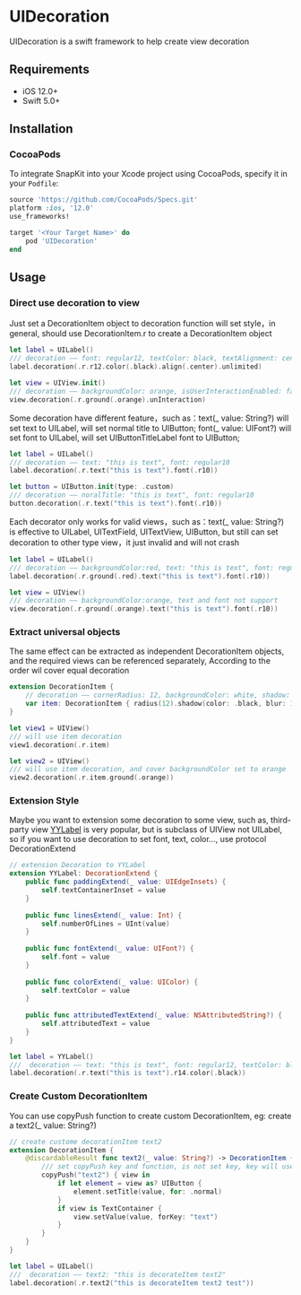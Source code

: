 # UIDecoration
UIDecoration is a swift framework to help create view decoration

## Requirements

- iOS 12.0+
- Swift 5.0+

## Installation

### CocoaPods

To integrate SnapKit into your Xcode project using CocoaPods, specify it in your `Podfile`:

```ruby
source 'https://github.com/CocoaPods/Specs.git'
platform :ios, '12.0'
use_frameworks!

target '<Your Target Name>' do
    pod 'UIDecoration'
end
```

## Usage

### Direct use decoration to view

Just set a DecorationItem object to decoration function will set style，in general, should use DecorationItem.r to create a DecorationItem object

```swift
let label = UILabel()
/// decoration —— font: regular12, textColor: black, textAlignment: center, numberOfLines: 0
label.decoration(.r.r12.color(.black).align(.center).unlimited)

let view = UIView.init()
/// decoration —— backgroundColor: orange, isUserInteractionEnabled: false
view.decoration(.r.ground(.orange).unInteraction)
```
Some decoration have different feature，such as：text(_ value: String?) will set text to UILabel, will set normal title to UIButton; font(_ value: UIFont?) will set font to UILabel, will set UIButtonTitleLabel font to UIButton;

```swift
let label = UILabel()
/// decoration —— text: "this is text", font: regular10
label.decoration(.r.text("this is text").font(.r10))

let button = UIButton.init(type: .custom)
/// decoration —— noralTitle: "this is text", font: regular10
button.decoration(.r.text("this is text").font(.r10))
```
Each decorator only works for valid views，such as：text(_ value: String?) is effective to UILabel, UITextField, UITextView, UIButton, but still can set decoration to other type view，it just invalid and will not crash
```swift
let label = UILabel()
/// decoration —— backgroundColor:red, text: "this is text", font: regular10
label.decoration(.r.ground(.red).text("this is text").font(.r10))

let view = UIView()
/// decoration —— backgroundColor:orange, text and font not support
view.decoration(.r.ground(.orange).text("this is text").font(.r10))
```

### Extract universal objects

The same effect can be extracted as independent DecorationItem objects, and the required views can be referenced separately, According to the order wil cover equal decoration

```swift
extension DecorationItem {
    // decoration —— cornerRadius: 12, backgroundColor: white, shadow: black 16 4
    var item: DecorationItem { radius(12).shadow(color: .black, blur: 16, offset: .init(width: 0, height: 4)) }
}

let view1 = UIView()
/// will use item decoration
view1.decoration(.r.item)

let view2 = UIView()
/// will use item decoration, and cover backgroundColor set to orange
view2.decoration(.r.item.ground(.orange))
```
### Extension Style
Maybe you want to extension some decoration to some view, such as,  third-party view [YYLabel](https://github.com/ibireme/YYText) is very popular, but is subclass of UIView not UILabel, so if you want to use decoration to set font, text, color..., use protocol DecorationExtend

```swift
// extension Decoration to YYLabel
extension YYLabel: DecorationExtend {
    public func paddingExtend(_ value: UIEdgeInsets) {
        self.textContainerInset = value
    }
    
    public func linesExtend(_ value: Int) {
        self.numberOfLines = UInt(value)
    }
    
    public func fontExtend(_ value: UIFont?) {
        self.font = value
    }
    
    public func colorExtend(_ value: UIColor) {
        self.textColor = value
    }
    
    public func attributedTextExtend(_ value: NSAttributedString?) {
        self.attributedText = value
    }
}

let label = YYLabel()
///  decoration —— text: "this is text", font: regular12, textColor: black
label.decoration(.r.text("this is text").r14.color(.black))
```
### Create Custom DecorationItem
You can use copyPush function to create custom DecorationItem, eg: create a text2(_ value: String?)
```swift
// create custome decorationItem text2
extension DecorationItem {
    @discardableResult func text2(_ value: String?) -> DecorationItem {
        /// set copyPush key and function, is not set key, key will use #function
        copyPush("text2") { view in
            if let element = view as? UIButton {
                element.setTitle(value, for: .normal)
            }
            if view is TextContainer {
                view.setValue(value, forKey: "text")
            }
        }
    }
}

let label = UILabel()
///  decoration —— text2: "this is decorateItem text2"
label.decoration(.r.text2("this is decorateItem text2 test"))
```
